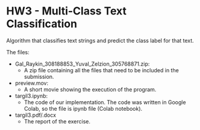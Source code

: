 # HW3 - Multi-Class Text Classification
Algorithm that classifies text strings and predict the class label for that text.

The files:
* Gal_Raykin_308188853_Yuval_Zelzion_305768871.zip:
  * A zip file containing all the files that need to be included in the submission.
* preview.mov:
  * A short movie showing the execution of the program.
* targil3.ipynb:
  * The code of our implementation. The code was written in Google Colab, so the file is ipynb file (Colab notebook).
* targil3.pdf/.docx
  * The report of the exercise.
